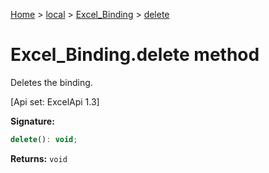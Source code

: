 [Home](./index) &gt; [local](local.md) &gt; [Excel\_Binding](local.excel_binding.md) &gt; [delete](local.excel_binding.delete.md)

# Excel\_Binding.delete method

Deletes the binding. 

 \[Api set: ExcelApi 1.3\]

**Signature:**
```javascript
delete(): void;
```
**Returns:** `void`

